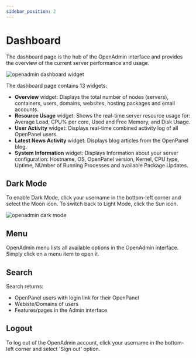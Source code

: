 ```yaml
---
sidebar_position: 2
---
```


# Dashboard

The dashboard page is the hub of the OpenAdmin interface and provides the overview of the current server performance and usage.

![openadmin dashboard widget](/img/admin/dashboard/openadmin_dashboard_widget.gif)

The dashboard page contains 13 widgets:

- **Overview** widget: Displays the total number of nodes (servers), containers, users, domains, websites, hosting packages and email accounts.
- **Resource Usage** widget: Shows the real-time server resource usage for: Average Load, CPU% per core, Used and Free Memory, and Disk Usage.
- **User Activity** widget: Displays real-time combined activity log of all OpenPanel users.
- **Latest News Activity** widget: Displays blog articles from the OpenPanel blog.
- **System Information** widget: Displays Information about your server configuration: Hostname, OS, OpenPanel version, Kernel, CPU type, Uptime, NUmber of Running Processes and available Package Updates.


## Dark Mode

To enable Dark Mode, click your username in the bottom-left corner and select the Moon icon. To switch back to Light Mode, click the Sun icon.

![openadmin dark mode](/img/admin/dashboard/openadmin_dark_mode_toggle.gif)

## Menu

OpenAdmin menu lists all available options in the OpenAdmin interface. Simply click on a menu item to open it.

## Search

Search returns:

- OpenPanel users with login link for their OpenPanel
- Webiste/Domains of users
- Features/pages in the Admin interface


## Logout

To log out of the OpenAdmin account, click your username in the bottom-left corner and select 'Sign out' option.
